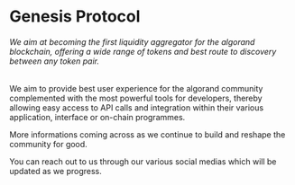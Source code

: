  # Genesis Protocol
 
###### We aim at becoming the first liquidity aggregator for the algorand blockchain, offering a wide range of tokens and best route to discovery between any token pair.

We aim to provide best user experience for the algorand community complemented with the most powerful tools for developers, thereby allowing easy access to API calls and integration within their various application, interface or on-chain programmes.

More informations coming across as we continue to build and reshape the community for good.

You can reach out to us through our various social medias which will be updated as we progress.

